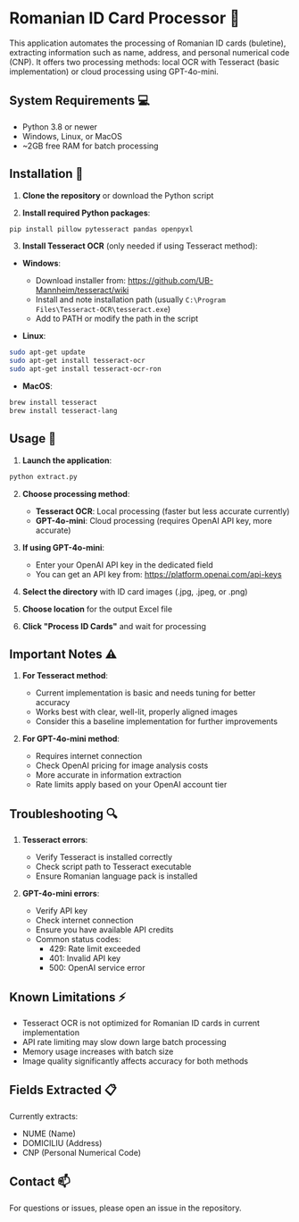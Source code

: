 # Romanian ID Card Processor 📝

This application automates the processing of Romanian ID cards (buletine), extracting information such as name, address, and personal numerical code (CNP). It offers two processing methods: local OCR with Tesseract (basic implementation) or cloud processing using GPT-4o-mini.

## System Requirements 💻

- Python 3.8 or newer
- Windows, Linux, or MacOS
- ~2GB free RAM for batch processing

## Installation 🔧

1. **Clone the repository** or download the Python script

2. **Install required Python packages**:
```bash
pip install pillow pytesseract pandas openpyxl
```

3. **Install Tesseract OCR** (only needed if using Tesseract method):

- **Windows**: 
  - Download installer from: https://github.com/UB-Mannheim/tesseract/wiki
  - Install and note installation path (usually `C:\Program Files\Tesseract-OCR\tesseract.exe`)
  - Add to PATH or modify the path in the script

- **Linux**:
```bash
sudo apt-get update
sudo apt-get install tesseract-ocr
sudo apt-get install tesseract-ocr-ron
```

- **MacOS**:
```bash
brew install tesseract
brew install tesseract-lang
```

## Usage 🚀

1. **Launch the application**:
```bash
python extract.py
```

2. **Choose processing method**:
   - **Tesseract OCR**: Local processing (faster but less accurate currently)
   - **GPT-4o-mini**: Cloud processing (requires OpenAI API key, more accurate)

3. **If using GPT-4o-mini**:
   - Enter your OpenAI API key in the dedicated field
   - You can get an API key from: https://platform.openai.com/api-keys

4. **Select the directory** with ID card images (.jpg, .jpeg, or .png)

5. **Choose location** for the output Excel file

6. **Click "Process ID Cards"** and wait for processing

## Important Notes ⚠️

1. **For Tesseract method**:
   - Current implementation is basic and needs tuning for better accuracy
   - Works best with clear, well-lit, properly aligned images
   - Consider this a baseline implementation for further improvements

2. **For GPT-4o-mini method**:
   - Requires internet connection
   - Check OpenAI pricing for image analysis costs
   - More accurate in information extraction
   - Rate limits apply based on your OpenAI account tier

## Troubleshooting 🔍

1. **Tesseract errors**:
   - Verify Tesseract is installed correctly
   - Check script path to Tesseract executable
   - Ensure Romanian language pack is installed

2. **GPT-4o-mini errors**:
   - Verify API key
   - Check internet connection
   - Ensure you have available API credits
   - Common status codes:
     - 429: Rate limit exceeded
     - 401: Invalid API key
     - 500: OpenAI service error

## Known Limitations ⚡

- Tesseract OCR is not optimized for Romanian ID cards in current implementation
- API rate limiting may slow down large batch processing
- Memory usage increases with batch size
- Image quality significantly affects accuracy for both methods

## Fields Extracted 📋

Currently extracts:
- NUME (Name)
- DOMICILIU (Address)
- CNP (Personal Numerical Code)

## Contact 📫

For questions or issues, please open an issue in the repository.